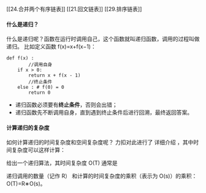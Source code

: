 [[24.合并两个有序链表]]
[[21.回文链表]]
[[29.排序链表]]

#### 什么是递归？
什么是递归呢？函数在运行时调用自己，这个函数就叫递归函数，调用的过程叫做递归。
比如定义函数 f(x)=x+f(x−1)：

```
def f(x) :
		//调用自身
    if x > 0:
		return x + f(x - 1)
		//终止条件
    else : # f(0) = 0
        return 0
```

- 递归函数必须要有**终止条件**，否则会出错；
- 递归函数先不断调用自身，直到遇到终止条件后进行回溯，最终返回答案。


#### 计算递归的复杂度
如何计算递归的时间复杂度和空间复杂度呢？ 力扣对此进行了 详细介绍 ，其中时间复杂度可以这样计算：

给出一个递归算法，其时间复杂度 O(T) 通常是

递归调用的数量（记作 R） 和计算的时间复杂度的乘积（表示为 O(s)）的乘积：O(T)=R∗O(s)。

